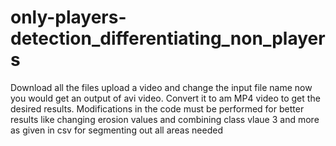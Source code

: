 # only-players-detection_differentiating_non_players


Download all the files upload a video and change the input file name now you would get an output of avi video. Convert it to am MP4 video to get the desired results. Modifications in the code must be performed for better results like changing erosion values and combining class vlaue 3 and more as given in csv for segmenting out all areas needed 
